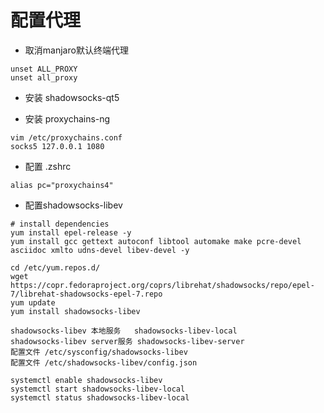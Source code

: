 # 配置代理

- 取消manjaro默认终端代理
```
unset ALL_PROXY
unset all_proxy
```

- 安装 shadowsocks-qt5

- 安装 proxychains-ng
```
vim /etc/proxychains.conf
socks5 127.0.0.1 1080
```

- 配置 .zshrc
```    
alias pc="proxychains4"
```

- 配置shadowsocks-libev
```
# install dependencies
yum install epel-release -y
yum install gcc gettext autoconf libtool automake make pcre-devel asciidoc xmlto udns-devel libev-devel -y

cd /etc/yum.repos.d/
wget https://copr.fedoraproject.org/coprs/librehat/shadowsocks/repo/epel-7/librehat-shadowsocks-epel-7.repo
yum update
yum install shadowsocks-libev

shadowsocks-libev 本地服务   shadowsocks-libev-local
shadowsocks-libev server服务 shadowsocks-libev-server
配置文件 /etc/sysconfig/shadowsocks-libev
配置文件 /etc/shadowsocks-libev/config.json

systemctl enable shadowsocks-libev
systemctl start shadowsocks-libev-local
systemctl status shadowsocks-libev-local
```
